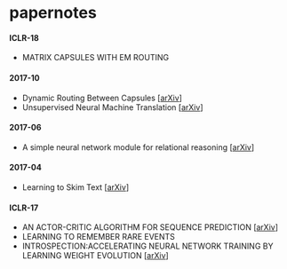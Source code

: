 # papernotes
#### ICLR-18
- MATRIX CAPSULES WITH EM ROUTING

#### 2017-10
- Dynamic Routing Between Capsules [[arXiv](https://arxiv.org/abs/1710.09829v1.pdf)]
- Unsupervised Neural Machine Translation [[arXiv](https://arxiv.org/abs/1710.11041v1)]

#### 2017-06
- A simple neural network module for relational reasoning [[arXiv](https://arxiv.org/abs/1706.01427)]

#### 2017-04
- Learning to Skim Text [[arXiv](https://arxiv.org/abs/1704.06877.pdf)]

#### ICLR-17
- AN ACTOR-CRITIC ALGORITHM FOR SEQUENCE PREDICTION [[arXiv](https://arxiv.org/abs/1607.07086.pdf)]
- LEARNING TO REMEMBER RARE EVENTS
- INTROSPECTION:ACCELERATING NEURAL NETWORK TRAINING BY LEARNING WEIGHT EVOLUTION [[arXiv](https://arxiv.org/abs/1704.04959.pdf)]
